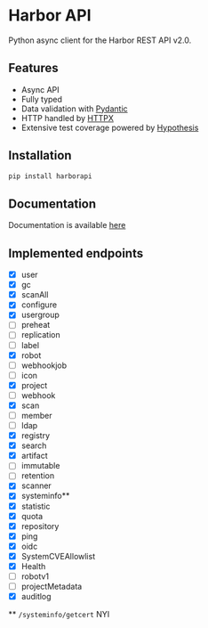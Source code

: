 # Harbor API

Python async client for the Harbor REST API v2.0.

## Features

- Async API
- Fully typed
- Data validation with [Pydantic](https://pydantic-docs.helpmanual.io/)
- HTTP handled by [HTTPX](https://www.python-httpx.org/)
- Extensive test coverage powered by [Hypothesis](https://hypothesis.works/)

## Installation

```bash
pip install harborapi
```

## Documentation

Documentation is available [here](https://pederhan.github.io/harborapi/)

## Implemented endpoints

<!-- - [ ] Products
- [ ] Chart Repository
- [ ] Label -->
- [x] user
- [x] gc
- [x] scanAll
- [x] configure
- [x] usergroup
- [ ] preheat
- [ ] replication
- [ ] label
- [x] robot
- [ ] webhookjob
- [ ] icon
- [x] project
- [ ] webhook
- [x] scan
- [ ] member
- [ ] ldap
- [x] registry
- [x] search
- [x] artifact
- [ ] immutable
- [ ] retention
- [x] scanner
- [x] systeminfo**
- [x] statistic
- [x] quota
- [x] repository
- [x] ping
- [x] oidc
- [x] SystemCVEAllowlist
- [x] Health
- [ ] robotv1
- [ ] projectMetadata
- [x] auditlog

\*\* `/systeminfo/getcert` NYI

